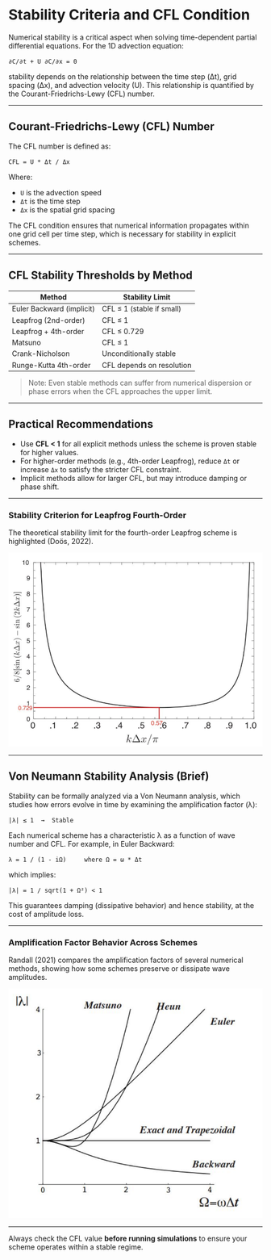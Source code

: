 # Stability Criteria and CFL Condition

Numerical stability is a critical aspect when solving time-dependent partial differential equations. For the 1D advection equation:

    ∂C/∂t + U ∂C/∂x = 0

stability depends on the relationship between the time step (Δt), grid spacing (Δx), and advection velocity (U). This relationship is quantified by the Courant-Friedrichs-Lewy (CFL) number.

---

## Courant-Friedrichs-Lewy (CFL) Number

The CFL number is defined as:

    CFL = U * Δt / Δx

Where:
- `U` is the advection speed
- `Δt` is the time step
- `Δx` is the spatial grid spacing

The CFL condition ensures that numerical information propagates within one grid cell per time step, which is necessary for stability in explicit schemes.

---

## CFL Stability Thresholds by Method

| Method                    | Stability Limit          |
|--------------------------|--------------------------|
| Euler Backward (implicit)| CFL ≤ 1 (stable if small)|
| Leapfrog (2nd-order)     | CFL ≤ 1                  |
| Leapfrog + 4th-order     | CFL ≤ 0.729              |
| Matsuno                  | CFL ≤ 1                  |
| Crank-Nicholson          | Unconditionally stable   |
| Runge-Kutta 4th-order    | CFL depends on resolution|

> Note: Even stable methods can suffer from numerical dispersion or phase errors when the CFL approaches the upper limit.

---

## Practical Recommendations
- Use **CFL < 1** for all explicit methods unless the scheme is proven stable for higher values.
- For higher-order methods (e.g., 4th-order Leapfrog), reduce `Δt` or increase `Δx` to satisfy the stricter CFL constraint.
- Implicit methods allow for larger CFL, but may introduce damping or phase shift.

---
### Stability Criterion for Leapfrog Fourth-Order

The theoretical stability limit for the fourth-order Leapfrog scheme is highlighted (Doös, 2022).

![Figura 5 - Stability criterion curve showing minimum CFL ≈ 0.729 (Doös, 2022)](images/figura5_stability.png)

---

## Von Neumann Stability Analysis (Brief)
Stability can be formally analyzed via a Von Neumann analysis, which studies how errors evolve in time by examining the amplification factor (λ):

    |λ| ≤ 1  →  Stable

Each numerical scheme has a characteristic λ as a function of wave number and CFL. For example, in Euler Backward:

    λ = 1 / (1 - iΩ)     where Ω = ω * Δt

which implies:

    |λ| = 1 / sqrt(1 + Ω²) < 1

This guarantees damping (dissipative behavior) and hence stability, at the cost of amplitude loss.

---
### Amplification Factor Behavior Across Schemes

Randall (2021) compares the amplification factors of several numerical methods, showing how some schemes preserve or dissipate wave amplitudes.

![Figura 8 - Amplification factor |λ| as a function of Ω (Randall, 2021)](images/figura8_amplification.png)

---

Always check the CFL value **before running simulations** to ensure your scheme operates within a stable regime.


